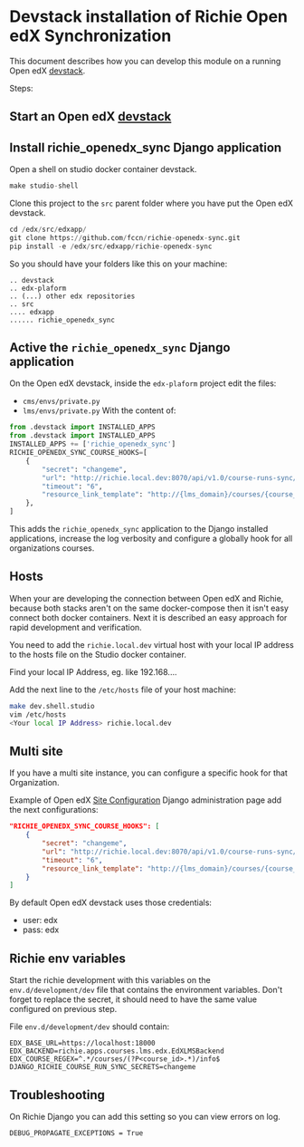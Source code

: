 # Devstack installation of Richie Open edX Synchronization

This document describes how you can develop this module on a running Open edX [devstack](https://github.com/edx/devstack).

Steps:

## Start an Open edX [devstack](https://github.com/edx/devstack)

## Install richie_openedx_sync Django application

Open a shell on studio docker container devstack.

```python
make studio-shell
```

Clone this project to the `src` parent folder where you have put the Open edX devstack.

```python
cd /edx/src/edxapp/
git clone https://github.com/fccn/richie-openedx-sync.git
pip install -e /edx/src/edxapp/richie-openedx-sync
```

So you should have your folders like this on your machine:
```
.. devstack
.. edx-plaform
.. (...) other edx repositories
.. src
.... edxapp
...... richie_openedx_sync
```

## Active the `richie_openedx_sync` Django application
On the Open edX devstack, inside the `edx-plaform` project edit the files:
- `cms/envs/private.py`
- `lms/envs/private.py`
With the content of:
```python
from .devstack import INSTALLED_APPS
from .devstack import INSTALLED_APPS
INSTALLED_APPS += ['richie_openedx_sync']
RICHIE_OPENEDX_SYNC_COURSE_HOOKS=[
    {
        "secret": "changeme",
        "url": "http://richie.local.dev:8070/api/v1.0/course-runs-sync/",
        "timeout": "6",
        "resource_link_template": "http://{lms_domain}/courses/{course_id}/info",
    },
]
```
This adds the `richie_openedx_sync` application to the Django installed applications,
increase the log verbosity and configure a globally hook for all organizations courses.

## Hosts
When your are developing the connection between Open edX and Richie, because both stacks aren't
on the same docker-compose then it isn't easy connect both docker containers.
Next it is described an easy approach for rapid development and verification.

You need to add the `richie.local.dev` virtual host with your local IP address to the hosts
file on the Studio docker container.

Find your local IP Address, eg. like 192.168....

Add the next line to the `/etc/hosts` file of your host machine:
```bash
make dev.shell.studio
vim /etc/hosts
<Your local IP Address> richie.local.dev
```

## Multi site
If you have a multi site instance, you can configure a specific hook for that Organization.

Example of Open edX [Site Configuration](http://localhost:18000/admin/site_configuration/siteconfiguration/1/change/)
Django administration page add the next configurations:

```json
"RICHIE_OPENEDX_SYNC_COURSE_HOOKS": [
    {
        "secret": "changeme",
        "url": "http://richie.local.dev:8070/api/v1.0/course-runs-sync/",
        "timeout": "6",
        "resource_link_template": "http://{lms_domain}/courses/{course_id}/info"
    }
]
```

By default Open edX devstack uses those credentials:
- user: edx
- pass: edx


## Richie env variables
Start the richie development with this variables on the `env.d/development/dev` file that contains
the environment variables.
Don't forget to replace the secret, it should need to have the same value configured on previous
step.

File `env.d/development/dev` should contain:
```
EDX_BASE_URL=https://localhost:18000
EDX_BACKEND=richie.apps.courses.lms.edx.EdXLMSBackend
EDX_COURSE_REGEX=^.*/courses/(?P<course_id>.*)/info$
DJANGO_RICHIE_COURSE_RUN_SYNC_SECRETS=changeme
```

## Troubleshooting

On Richie Django you can add this setting so you can view errors on log.
```
DEBUG_PROPAGATE_EXCEPTIONS = True
```
